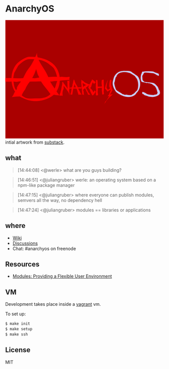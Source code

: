 # AnarchyOS

![anarchy os!](static/images/anarchyos.png)
intial artwork from [substack](https://github.com/substack).

## what

> [14:44:08] <@werle>	 what are you guys building?

> [14:46:51] <@juliangruber>	 werle: an operating system based on a npm-like package manager

> [14:47:15] <@juliangruber>	 where everyone can publish modules, semvers all the way, no dependency hell

> [14:47:24] <@juliangruber>	 modules == libraries or applications

## where

* [Wiki](https://github.com/juliangruber/anarchyos/wiki)
* [Discussions](https://github.com/juliangruber/anarchyos/issues)
* Chat: #anarchyos on freenode

## Resources

* [Modules: Providing a Flexible
User Environment](http://modules.sourceforge.net/docs/Modules-Paper.pdf)

## VM

Development takes place inside a [vagrant](http://www.vagrantup.com) vm.

To set up:

```bash
$ make init
$ make setup
$ make ssh
```

## License

MIT
